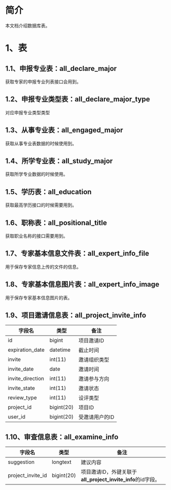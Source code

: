 # 简介
本文档介绍数据库表。

# 1、表
## 1.1、申报专业表：all_declare_major

获取专家的申报专业列表接口会用到。


## 1.2、申报专业类型表：all_declare_major_type
对应申报专业类型类型

## 1.3、从事专业表：all_engaged_major
获取从事专业表数据的时候使用到。

## 1.4、所学专业表：all_study_major
 获取所学专业数据的时候使用。

## 1.5、学历表：all_education
获取最高学历接口的时候需要用到。

## 1.6、职称表：all_positional_title
获取职业名称的接口需要用到。

## 1.7、专家基本信息文件表：all_expert_info_file
用于保存专家信息上传的文件的信息。

## 1.8、专家基本信息图片表：all_expert_info_image
用于保存专家基本信息图片的表。

## 1.9、项目邀请信息表：all_project_invite_info
|字段名|类型|备注|
|-|-|-|
|id|bigint|项目邀请ID|
|expiration_date|datetime|截止时间|
|invite|int(11)|邀请组织类型|
|invite_date|date|邀请时间|
|invite_direction|int(11)|邀请参与方向|
|invite_state|int(11)|邀请状态|
|review_type|int(11)|设评类型|
|project_id|bigint(20)|项目ID|
|user_id|bigint(20)|受邀请用户的ID|

## 1.10、审查信息表：all_examine_info
|字段名|类型|备注|
|-|-|-|
|suggestion|longtext|建议内容|
|project_invite_id|bigint(20)|项目邀请ID，外键关联于**all_project_invite_info**的id字段。|



